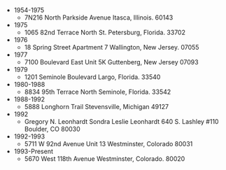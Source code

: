 - 1954-1975
	- 7N216 North Parkside Avenue
	  Itasca, Illinois. 60143
- 1975
	- 1065 82nd Terrace North
	  St. Petersburg, Florida. 33702
- 1976
	- 18 Spring Street Apartment 7
	  Wallington, New Jersey. 07055
- 1977
	- 7100 Boulevard East Unit 5K
	  Guttenberg, New Jersey 07093
- 1979
	- 1201 Seminole Boulevard
	  Largo, Florida. 33540
- 1980-1988
	- 8834 95th Terrace North
	  Seminole, Florida. 33542
- 1988-1992
	- 5888 Longhorn Trail
	  Stevensville, Michigan 49127
- 1992
	- Gregory N. Leonhardt
	  Sondra Leslie Leonhardt
	  640 S. Lashley #110
	  Boulder, CO 80030
- 1992-1993
	- 5711 W 92nd Avenue Unit 13
	  Westminster, Colorado 80031
- 1993-Present
	- 5670 West 118th Avenue
	  Westminster, Colorado. 80020